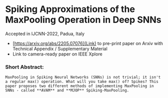 # Spiking Approximations of the MaxPooling Operation in Deep SNNs
Accepted in IJCNN-2022, Padua, Italy

* [https://arxiv.org/abs/2205.07076](Link) to pre-print paper on Arxiv with Technical Appendix / Supplementary Material
* Link to camera-ready paper on IEEE Xplore

### Short Abstract:
`
MaxPooling in Spiking Neural Networks (SNNs) is not trivial; it isn't a regular
max() operation. What will you take max() of? Spikes? This paper proposes two
different methods of implementing MaxPooling in SNNs - called **AVAM** and **MJOP**
Spiking-MaxPooling.
`

